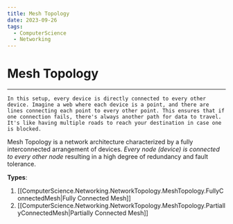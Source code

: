 ```yaml
---
title: Mesh Topology
date: 2023-09-26
tags:
  - ComputerScience
  - Networking
---
```


# Mesh Topology

---

```
In this setup, every device is directly connected to every other device. Imagine a web where each device is a point, and there are lines connecting each point to every other point. This ensures that if one connection fails, there's always another path for data to travel. It's like having multiple roads to reach your destination in case one is blocked.
```

Mesh Topology is a network architecture characterized by a fully interconnected arrangement of devices. _Every node (device) is connected to every other node_ resulting in a high degree of redundancy and fault tolerance.

**Types**:

1. [[ComputerScience.Networking.NetworkTopology.MeshTopology.FullyConnectedMesh|Fully Connected Mesh]]
2. [[ComputerScience.Networking.NetworkTopology.MeshTopology.PartiallyConnectedMesh|Partially Connected Mesh]]
